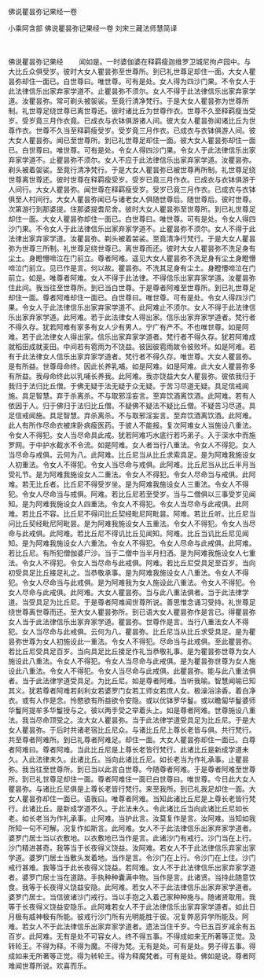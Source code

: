 佛说瞿昙弥记果经一卷


小乘阿含部
佛说瞿昙弥记果经一卷
刘宋三藏法师慧简译


　　

佛说瞿昙弥记果经
　　闻如是。一时婆伽婆在释羁瘦迦维罗卫城尼拘卢园中。与大比丘众俱受岁。彼时大女人瞿昙弥至世尊所。到已礼世尊足却住一面。大女人瞿昙弥却住一面已。白世尊曰。唯世尊。可有是处。女人得为四沙门果。不令女人于此法律信乐出家弃家学道不。止瞿昙弥不须尔。女人不得于此法律信乐出家弃家学道。汝瞿昙弥。常可剃头被袈裟。至竟行清净梵行。于是大女人瞿昙弥为世尊所制。礼世尊足绕世尊已离世尊还。彼时诸比丘为世尊作衣。世尊不久至释羁瘦当受岁。受岁竟三月作衣竟。已成衣与衣钵俱游诸人间。彼大女人瞿昙弥闻诸比丘为世尊作衣。世尊不久当至释羁瘦受岁。受岁竟三月作衣。已成衣与衣钵俱游人间。彼大女人瞿昙弥。闻已至世尊所。到已礼世尊足却住一面。彼大女人瞿昙弥却住一面已。白世尊曰。唯世尊。可有是处。令女人得四沙门果。令女人于此法律信乐出家弃家学道不。止瞿昙弥不须尔。女人不应于此法律信乐出家弃家学道。汝瞿昙弥。剃头被着袈裟。至竟行清净梵行。于是大女人瞿昙弥已被世尊再所制。礼世尊足绕世尊离世尊还。彼时世尊在释羁瘦受岁。受岁已竟三月作衣。已成衣与衣钵俱游于人间行。大女人瞿昙弥。闻世尊在释羁瘦受岁。受岁已竟三月作衣。已成衣与衣钵俱至人村间行。大女人瞿昙弥闻已与诸老女人俱随世尊后。随世尊后。彼时世尊。次第游行到那婆提。住那婆提耆尼舍。彼时大女人瞿昙弥至世尊所。到已礼世尊足却住一面。大女人瞿昙弥却住一面已。白世尊曰。唯世尊。可有是处。令女人得四沙门果。不令女人于此法律信乐出家弃家学道不。止瞿昙弥不须尔。女人不得于此法律出家弃家学道。汝瞿昙弥。剃头被着袈裟。至竟清净行梵行。于是大女人瞿昙弥为世尊三所制。礼世尊足绕世尊已。离世尊而还。彼时大女人瞿昙弥不洗足身有尘土。身瞪懵啼泣在门前立。尊者阿难。遥见大女人瞿昙弥不洗足身有尘土身瞪懵啼泣门前立。见已作是言。何以故。瞿昙弥。不洗其足身有尘土。身瞪懵啼泣在门前立。如是。唯尊者阿难。女人不得于此法律。不得信乐出家弃家学道。汝瞿昙弥住此间。我当往至世尊所。到已当白世尊。于是尊者阿难至世尊所。到已礼世尊足却住一面。尊者阿难却住一面已。白世尊曰。唯世尊。可有是处。令女人得四沙门果。令女人于此法律信乐出家弃家学道不。此阿难止不须尔。女人不得于此法律信乐出家弃家学道。此阿难。若于此法律女人得出家。信乐出家弃家学道者。梵行者不得久存。犹若阿难有家多有女人少有男人。宁广有产不。不也唯世尊。如是阿难。若于此法律女人得出家。信乐出家弃家学道者。梵行者不得久存。犹若阿难成就稻田成就麦田。中间若有雹雨为不饶益。彼因彼雹雨故令彼败坏。如是阿难。若有于此法律女人信乐出家弃家学道者。梵行者不得久存。唯世尊。大女人瞿昙弥。是有所益。世尊母命终。因此长养乳哺。如是阿难。如是阿难。此大女人瞿昙弥多有所益。我母命终此以乳哺长养我。此阿难。我亦饶益大女人瞿昙弥。彼依我归于我归于法归比丘僧。于佛无疑于法无疑于众无疑。于苦习尽道无疑。具足信戒闻施。具足智慧。弃于杀离杀。不与取邪淫妄言。至弃饮酒离饮酒。此阿难。若有人依因于人。归于佛归于法归比丘僧。不疑佛不疑法不疑比丘僧。不疑苦习尽道。具足信戒闻施。具足智慧。弃杀离杀。不与取邪淫妄言。至弃饮酒离饮酒。此阿难。此人有所作尽命衣被床卧病瘦医药。于彼人不能报。复次阿难女人当施设八重法。令女人不得犯。女人当尽命具此戒。犹若阿难巧水底行若巧弟子。入于深水中而施罗网。于中护水截水不令流。如是阿难。女人者当行八重法。令女人不得犯。女人当尽命与戒俱。云何为八。此阿难。比丘尼当从比丘求索具足。是为阿难我施设女人初重法。令女人不得犯。令女人当尽命与戒俱。此阿难。比丘尼当从比丘半月当受礼节。是为阿难我施设女人二重法。令女人不得犯。令女人尽命当与戒俱。此阿难。若无比丘者。比丘尼不得受岁坐。是为阿难我施设女人三重法。令女人不得犯。令女人尽命当与戒俱。阿难。若比丘尼若至受岁。当与二僧俱以三事受岁见闻知。是为阿难我施设女人四重法。令女人不得犯。令女人当尽命与此戒俱。此阿难。若比丘不容。比丘尼不得问比丘契经毗尼阿毗昙。阿难。若比丘听。比丘尼当问比丘契经毗尼阿毗昙。是为阿难我施设女人五重法。令女人不得犯。令女人当尽命与此戒俱。此阿难。若比丘尼不得讥比丘见闻知。阿难。比丘当讥比丘尼见闻知。是为阿难我施设女人六重法。令女人不得犯。令女人尽命与此戒俱。此阿难。若比丘尼。有所犯僧伽婆尸沙。当于二僧中当半月扫洒。是为阿难我施设女人七重法。令女人不得犯。令女人当尽命与此戒俱。阿难。若比丘尼受具足至百岁。当向初受具足比丘接足礼之。当恭敬承事。是为阿难我施设女人八重法。令女人不得犯。令女人尽命当与此戒俱。是为阿难我为女人施设此八重法。令女人不得犯。令女人尽命与此戒俱。此阿难。大女人瞿昙弥。当与此八重法俱者。当于此法律学道。当受具足为比丘尼。于是尊者阿难闻世尊所说。善思惟念诵习受持。礼世尊足绕世尊离世尊而还。至大女人瞿昙弥所。到已语大女人瞿昙弥作是言已。得瞿昙弥女人当于此法律信乐出家弃家学道。瞿昙弥。世尊作是言。当行八重法女人不得犯。女人当尽命与此戒俱。云何为八。瞿昙弥。比丘尼当从比丘求受具足。是为瞿昙弥世尊为女人初施设此一重法。令女人不得犯。尽命当与此戒俱。至此瞿昙弥。若比丘尼受具足百岁。当向具足比丘接足作礼当恭敬礼事。是为瞿昙弥世尊为女人施设此八重法。令女人不得犯。令女人当尽命与此戒俱。是为瞿昙弥世尊为女人施设此八重法。令女人不得犯。令女人当尽命与此戒俱。此瞿昙弥。能与此八重法俱者。当于此法律学道受具足。为比丘尼。如是尊者阿难。当听我喻。智慧闻喻已知其义。犹若尊者阿难若刹利女若婆罗门女若工师女若庶人女。极澡浴涂香。着白净衣。或有人作是念。怜愍欲有所益欲令安隐。或以优钵罗华鬘。或以瞻匐华鬘婆师华鬘阿提牟多华鬘授与之。彼以两手受之举着头上。如是尊者阿难。世尊施设八重法。我当尽命顶受之。汝大女人瞿昙弥。当于此法律学道受具足为比丘尼。于是大女人瞿昙弥。于后时共诸老宿比丘尼众。与诸比丘尼上尊长老皆与俱。共行梵行。共至尊者阿难所。到已礼尊者阿难足。却住一面。大女人瞿昙弥却住一面已。白尊者阿难曰。尊者阿难。当此比丘尼是上尊长老皆行梵行。此诸比丘是新成学道未久。入此法律未久。此诸比丘。当向此诸比丘尼。如长老当为作礼承事。止瞿昙弥。我当往至世尊所。到已当以此言白世尊。今随尊者阿难。于是尊者阿难至世尊所。到已礼世尊足却住一面。尊者阿难住一面已白世尊曰。唯世尊。今日此大女人瞿昙弥。与诸比丘尼俱是上尊长老皆行梵行。来至我所。到已礼我足却住一面。大女人瞿昙弥却住一面已。语我曰。唯尊者阿难。当知此诸比丘尼是上尊长老皆行梵行。此诸比丘。是新成学道不久。于此法未久。令此诸比丘当向此诸比丘尼如长老。如长老当为作礼承事。止阿难。当护此言。汝莫复作是言。汝阿难。当知如我所知一句不可解。况复作如斯言。此阿难。女人不于此法律信乐出家弃家学道者。婆罗门居士当以衣敷地。以衣敷地已当作是言。此诸沙门有戒行。沙门当在上行。沙门精进甚奇。我等当于长夜得义饶益。汝阿难。若女人不于此法律信乐弃家出家学道。婆罗门居士当敷头发着地。当作是言。令沙门在上行。令沙门在上住。沙门戒行甚难。我等当于此长夜得义饶益。若阿难。女人不于此法律信乐出家弃家学道者。婆罗门居士当在道路。手执种种囊满中物。当作是言。此诸贤。当持此随意饮食。我等于长夜得义饶益安隐。此阿难。若女人不于此法律信乐出家弃家学道者。婆罗门居士。当信彼诸沙门戒行。当以手抱之入着己家种种施与。随诸贤取用。我等于长夜得义饶益安隐乐。此阿难若女人不于此法律信乐出家弃家学道者。如此日月极有威神极有所能。彼戒行沙门所有光明能胜于彼。况复弊恶异学所能及。阿难。若女人不于此法律信乐出家弃家学道者。遗法当住千岁。今已五百岁减余有五百岁。此阿难。无有是处不可容女人。终不得五事。不得成如来无所著等正觉。及转轮王。不得为释。不得为魔。不得为梵。无有是处。可有是处。男子得五事。得成如来无所著等正觉。得为转轮王。得为释魔梵者。可有是处。佛如是说。尊者阿难闻世尊所说。欢喜而乐。


